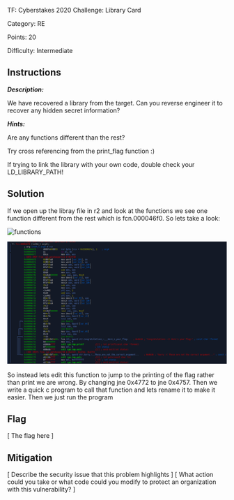 TF: Cyberstakes 2020
Challenge: Library Card

Category:  RE

Points: 20

Difficulty: Intermediate

## Instructions

***Description:***

We have recovered a library from the target. Can you reverse engineer it to
recover any hidden secret information?

***Hints:***

Are any functions different than the rest?

Try cross referencing from the print_flag function :)

If trying to link the library with your own code, double check your
LD_LIBRARY_PATH!

## Solution

If we open up the libray file in r2 and look at the functions we see one function
different from the rest which is fcn.000046f0. So lets take a look:

![functions](functions.png)

![mystery function](mystery_function.png)

So instead lets edit this function to jump to the printing of the flag rather
than print we are wrong. By changing jne 0x4772 to jne 0x4757. Then we write
a quick c program to call that function and lets rename it to make it easier.
Then we just run the program

## Flag


[ The flag here ]

## Mitigation

[ Describe the security issue that this problem highlights ]
[ What action could you take or what code could you modify to protect an organization with this vulnerability? ]

